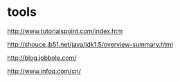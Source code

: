 tools
=====
http://www.tutorialspoint.com/index.htm

http://shouce.jb51.net/java/jdk1.5/overview-summary.html

http://blog.jobbole.com/

http://www.infoq.com/cn/


